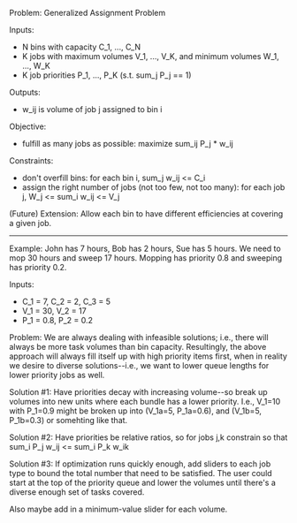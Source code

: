 
Problem: Generalized Assignment Problem

Inputs:
* N bins with capacity C_1, ..., C_N
* K jobs with maximum volumes V_1, ..., V_K, and minimum volumes W_1, ..., W_K
* K job priorities P_1, ..., P_K (s.t. sum_j P_j == 1)

Outputs:
* w_ij is volume of job j assigned to bin i

Objective:
* fulfill as many jobs as possible: maximize sum_ij P_j * w_ij

Constraints:
* don't overfill bins: for each bin i, sum_j w_ij <= C_i
* assign the right number of jobs (not too few, not too many): for each job j, W_j <= sum_i w_ij <= V_j

(Future) Extension: Allow each bin to have different efficiencies at covering a given job.

------

Example: John has 7 hours, Bob has 2 hours, Sue has 5 hours. We need to mop 30 hours and sweep 17 hours. Mopping has priority 0.8 and sweeping has priority 0.2.

Inputs:
* C_1 = 7, C_2 = 2, C_3 = 5
* V_1 = 30, V_2 = 17
* P_1 = 0.8, P_2 = 0.2

Problem: We are always dealing with infeasible solutions; i.e., there will always be more task volumes than bin capacity. Resultingly, the above approach will always fill itself up with high priority items first, when in reality we desire to diverse solutions--i.e., we want to lower queue lengths for lower priority jobs as well.

Solution #1: Have priorities decay with increasing volume--so break up volumes into new units where each bundle has a lower priority. I.e., V_1=10 with P_1=0.9 might be broken up into (V_1a=5, P_1a=0.6), and (V_1b=5, P_1b=0.3) or somehting like that.

Solution #2: Have priorities be relative ratios, so for jobs j,k constrain so that sum_i P_j w_ij <= sum_i P_k w_ik

Solution #3: If optimization runs quickly enough, add sliders to each job type to bound the total number that need to be satisfied. The user could start at the top of the priority queue and lower the volumes until there's a diverse enough set of tasks covered.

Also maybe add in a minimum-value slider for each volume.


